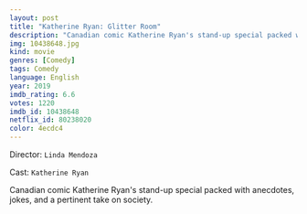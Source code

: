 ```yaml
---
layout: post
title: "Katherine Ryan: Glitter Room"
description: "Canadian comic Katherine Ryan's stand-up special packed with anecdotes, jokes, and a pertinent take on society..."
img: 10438648.jpg
kind: movie
genres: [Comedy]
tags: Comedy 
language: English
year: 2019
imdb_rating: 6.6
votes: 1220
imdb_id: 10438648
netflix_id: 80238020
color: 4ecdc4
---
```

Director: `Linda Mendoza`  

Cast: `Katherine Ryan` 

Canadian comic Katherine Ryan's stand-up special packed with anecdotes, jokes, and a pertinent take on society.